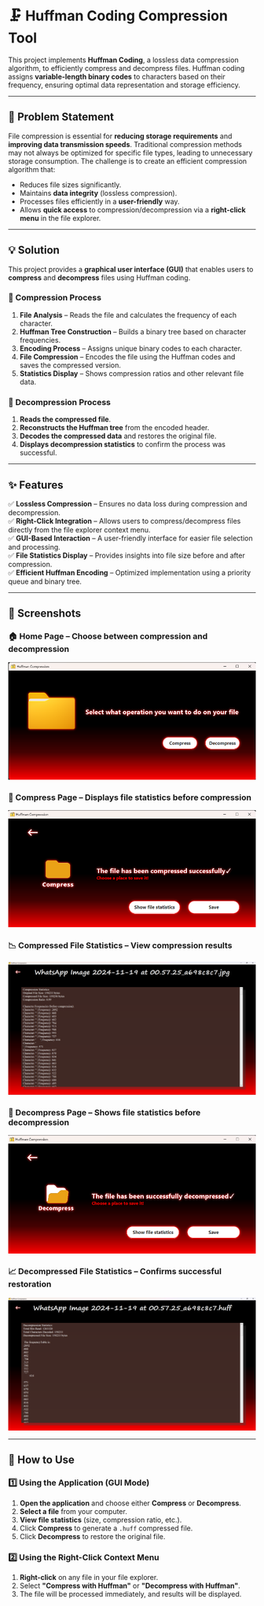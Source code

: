 # 🗜️ Huffman Coding Compression Tool  

This project implements **Huffman Coding**, a lossless data compression algorithm, to efficiently compress and decompress files. Huffman coding assigns **variable-length binary codes** to characters based on their frequency, ensuring optimal data representation and storage efficiency.  

---

## 📝 Problem Statement  

File compression is essential for **reducing storage requirements** and **improving data transmission speeds**. Traditional compression methods may not always be optimized for specific file types, leading to unnecessary storage consumption. The challenge is to create an efficient compression algorithm that:  

- Reduces file sizes significantly.  
- Maintains **data integrity** (lossless compression).  
- Processes files efficiently in a **user-friendly** way.  
- Allows **quick access** to compression/decompression via a **right-click menu** in the file explorer.  

---

## 💡 Solution  

This project provides a **graphical user interface (GUI)** that enables users to **compress** and **decompress** files using Huffman coding.  

### 🔄 Compression Process  

1. **File Analysis** – Reads the file and calculates the frequency of each character.  
2. **Huffman Tree Construction** – Builds a binary tree based on character frequencies.  
3. **Encoding Process** – Assigns unique binary codes to each character.  
4. **File Compression** – Encodes the file using the Huffman codes and saves the compressed version.  
5. **Statistics Display** – Shows compression ratios and other relevant file data.  

### 🔁 Decompression Process  

1. **Reads the compressed file**.  
2. **Reconstructs the Huffman tree** from the encoded header.  
3. **Decodes the compressed data** and restores the original file.  
4. **Displays decompression statistics** to confirm the process was successful.  

---

## ✨ Features  

✅ **Lossless Compression** – Ensures no data loss during compression and decompression.  
✅ **Right-Click Integration** – Allows users to compress/decompress files directly from the file explorer context menu.  
✅ **GUI-Based Interaction** – A user-friendly interface for easier file selection and processing.  
✅ **File Statistics Display** – Provides insights into file size before and after compression.  
✅ **Efficient Huffman Encoding** – Optimized implementation using a priority queue and binary tree.  

---

## 📸 Screenshots  

### 🏠 Home Page – Choose between compression and decompression  
![Home Page](./screenshots/home_page.png)  

### 📂 Compress Page – Displays file statistics before compression  
![Compress Page](./screenshots/compress_page.png)  

### 📉 Compressed File Statistics – View compression results  
![Compressed File Stats](./screenshots/compressed_stats.png)  

### 📂 Decompress Page – Shows file statistics before decompression  
![Decompress Page](./screenshots/decompress_page.png)  

### 📈 Decompressed File Statistics – Confirms successful restoration  
![Decompressed File Stats](./screenshots/decompressed_stats.png)  

---

## 🚀 How to Use  

### 1️⃣ **Using the Application (GUI Mode)**  

1. **Open the application** and choose either **Compress** or **Decompress**.  
2. **Select a file** from your computer.  
3. **View file statistics** (size, compression ratio, etc.).  
4. Click **Compress** to generate a `.huff` compressed file.  
5. Click **Decompress** to restore the original file.  

### 2️⃣ **Using the Right-Click Context Menu**  

1. **Right-click** on any file in your file explorer.  
2. Select **"Compress with Huffman"** or **"Decompress with Huffman"**.  
3. The file will be processed immediately, and results will be displayed.  


